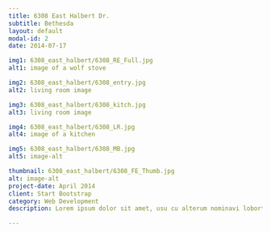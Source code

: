 ```yaml
---
title: 6308 East Halbert Dr.
subtitle: Bethesda
layout: default
modal-id: 2
date: 2014-07-17

img1: 6308_east_halbert/6308_RE_Full.jpg
alt1: image of a wolf stove

img2: 6308_east_halbert/6308_entry.jpg
alt2: living room image

img3: 6308_east_halbert/6308_kitch.jpg
alt3: living room image

img4: 6308_east_halbert/6308_LR.jpg
alt4: image of a kitchen

img5: 6308_east_halbert/6308_MB.jpg
alt5: image-alt

thumbnail: 6308_east_halbert/6308_FE_Thumb.jpg
alt: image-alt
project-date: April 2014
client: Start Bootstrap
category: Web Development
description: Lorem ipsum dolor sit amet, usu cu alterum nominavi lobortis. At duo novum diceret. Tantas apeirian vix et, usu sanctus postulant inciderint ut, populo diceret necessitatibus in vim. Cu eum dicam feugiat noluisse.

---
```

